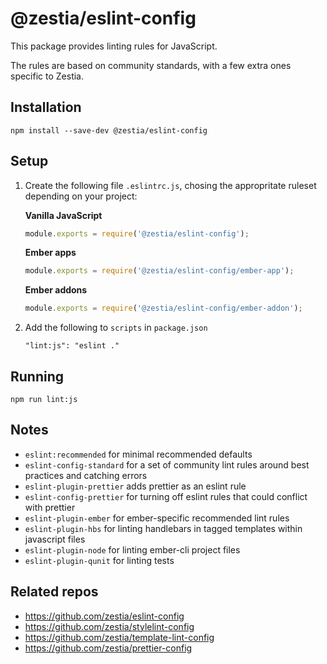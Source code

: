 # @zestia/eslint-config

This package provides linting rules for JavaScript.

The rules are based on community standards, with a few extra ones specific to Zestia.

## Installation

```
npm install --save-dev @zestia/eslint-config
```

## Setup

1. Create the following file `.eslintrc.js`, chosing the appropritate ruleset depending on your project:

   **Vanilla JavaScript**

   ```javascript
   module.exports = require('@zestia/eslint-config');
   ```

   **Ember apps**

   ```javascript
   module.exports = require('@zestia/eslint-config/ember-app');
   ```

   **Ember addons**

   ```javascript
   module.exports = require('@zestia/eslint-config/ember-addon');
   ```

2. Add the following to `scripts` in `package.json`

   ```
   "lint:js": "eslint ."
   ```

## Running

```
npm run lint:js
```

## Notes

- `eslint:recommended` for minimal recommended defaults
- `eslint-config-standard` for a set of community lint rules around best practices and catching errors
- `eslint-plugin-prettier` adds prettier as an eslint rule
- `eslint-config-prettier` for turning off eslint rules that could conflict with prettier
- `eslint-plugin-ember` for ember-specific recommended lint rules
- `eslint-plugin-hbs` for linting handlebars in tagged templates within javascript files
- `eslint-plugin-node` for linting ember-cli project files
- `eslint-plugin-qunit` for linting tests

## Related repos

- https://github.com/zestia/eslint-config
- https://github.com/zestia/stylelint-config
- https://github.com/zestia/template-lint-config
- https://github.com/zestia/prettier-config
